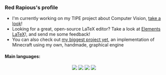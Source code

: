 ### Red Rapious's profile

- I'm currently working on my TIPE project about Computer Vision, [take a look](https://github.com/Red-Rapious/Car-Computer-Vision)!
- Looking for a great, open-source LaTeX editor? Take a look at [Elements LaTeX](https://github.com/Red-Rapious/Elements-LaTeX)!, and send me some feedback!
- You can also check out [my biggest project yet](https://github.com/Red-Rapious/MinecraftCloneOpenGL), an implementation of Minecraft using my own, handmade, graphical engine

#### Main languages:
<p style="text-align:center">
  <a href="https://github.com/Red-Rapious/MinecraftCloneOpenGL"><img src="https://img.shields.io/badge/C%2B%2B-00599C?style=for-the-badge&logo=c%2B%2B&logoColor=white"></a>
  <a href="https://github.com/Red-Rapious/Car-Computer-Vision"><img src="https://img.shields.io/badge/Python-14354C?style=for-the-badge&logo=python&logoColor=white"></a>
  <a href="https://github.com/Red-Rapious/Elements-LaTeX"><img src="https://img.shields.io/badge/Javascript-yellow?style=for-the-badge&logo=javascript&logoColor=white"></a>
  <a href="https://github.com/Red-Rapious/OCaml-Playground"><img src="https://img.shields.io/badge/OCaml-orange?style=for-the-badge&logo=ocaml&logoColor=white"></a>
</p>